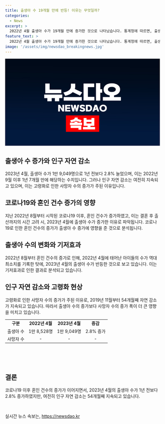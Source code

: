 ```yaml
---
title: 출생아 수 19개월 만에 반등! 이유는 무엇일까?
categories:
  - News
excerpt: >
  2022년 4월 출생아 수가 19개월 만에 증가한 것으로 나타났습니다. 통계청에 따르면, 출생아 수는 1만 9,049명으로 작년 동월 대비 2.8% 증가했습니다. 이는 코로나19 이후 혼인 증가의 영향을 받은 것으로 분석되며, 지난해 4월에 태어난 아이 수가 역대 최소치를 기록한 영향으로 설명됐습니다. 하지만 인구 자연 감소는 54개월째 지속되고 있으며, 출생 증가보다 사망 증가 폭이 더 크다는 점이 주목받고 있습니다.
feature_text: >
  2022년 4월 출생아 수가 19개월 만에 증가한 것으로 나타났습니다. 통계청에 따르면, 출생아 수는 1만 9,049명으로 작년 동월 대비 2.8% 증가했습니다. 이는 코로나19 이후 혼인 증가의 영향을 받은 것으로 분석되며, 지난해 4월에 태어난 아이 수가 역대 최소치를 기록한 영향으로 설명됐습니다. 하지만 인구 자연 감소는 54개월째 지속되고 있으며, 출생 증가보다 사망 증가 폭이 더 크다는 점이 주목받고 있습니다.
image: '/assets/img/newsdao_breakingnews.jpg'
---
```


<p><img src="/assets/img/newsdao_breakingnews.jpg" alt="pcversion 속보" /></p>

<h2 data-ke-size="size26">출생아 수 증가와 인구 자연 감소</h2>

<p data-ke-size="size16">2023년 4월, 출생아 수가 1만 9,049명으로 1년 전보다 2.8% 늘었으며, 이는 2022년 9월 이후 1년 7개월 만에 해당하는 수치입니다. 그러나 인구 자연 감소는 여전히 지속되고 있으며, 이는 고령화로 인한 사망자 수의 증가가 주된 이유입니다.</p>

<h2 data-ke-size="size26">코로나19와 혼인 건수 증가의 영향</h2>

<p data-ke-size="size16">지난 2022년 8월부터 시작된 코로나19 이후, 혼인 건수가 증가하였고, 이는 결혼 후 출산까지의 시간 고려 시, 2023년 4월에 출생아 수가 증가한 이유로 파악됩니다. 코로나19로 인한 혼인 건수의 증가가 출생아 수 증가에 영향을 준 것으로 분석됩니다.</p>

<h2 data-ke-size="size26">출생아 수의 변화와 기저효과</h2>

<p data-ke-size="size16">2022년 8월부터 혼인 건수의 증가로 인해, 2022년 4월에 태어난 아이들의 수가 역대 최소치를 기록한 탓에, 2023년 4월의 출생아 수가 반등한 것으로 보고 있습니다. 이는 기저효과로 인한 결과로 분석되고 있습니다.</p>

<h2 data-ke-size="size26">인구 자연 감소와 고령화 현상</h2>

<p data-ke-size="size16">고령화로 인한 사망자 수의 증가가 주된 이유로, 2019년 11월부터 54개월째 자연 감소가 지속되고 있습니다. 따라서 출생아 수의 증가보다 사망자 수의 증가 폭이 더 큰 영향을 미치고 있습니다.</p>

<table style="width: 709px; height: 143px;">
<tbody>
<tr>
<td style="text-align: center; height: 17px;"><b>구분</b></td>
<td style="text-align: center; height: 17px;"><b>2022년 4월</b></td>
<td style="text-align: center; height: 17px;"><b>2023년 4월</b></td>
<td style="text-align: center; height: 17px;"><b>증감</b></td>
</tr>
<tr>
<td style="text-align: center; height: 17px;">출생아 수</td>
<td style="text-align: center; height: 17px;">1만 8,528명</td>
<td style="text-align: center; height: 17px;">1만 9,049명</td>
<td style="text-align: center; height: 17px;">2.8% 증가</td>
</tr>
<tr>
<td style="text-align: center; height: 17px;">사망자 수</td>
<td style="text-align: center; height: 17px;">-</td>
<td style="text-align: center; height: 17px;">-</td>
<td style="text-align: center; height: 17px;">-</td>
</tr>
</tbody>
</table>

<h2 data-ke-size="size26">결론</h2>

<p data-ke-size="size16">코로나19 이후 혼인 건수의 증가가 이어지면서, 2023년 4월의 출생아 수가 1년 전보다 2.8% 증가하였지만, 여전히 인구 자연 감소는 54개월째 지속되고 있습니다.</p>

<p data-ke-size="size16">&nbsp;</p>
실시간 뉴스 속보는, <a href="https://newsdao.kr" rel="dofollow">https://newsdao.kr</a>


